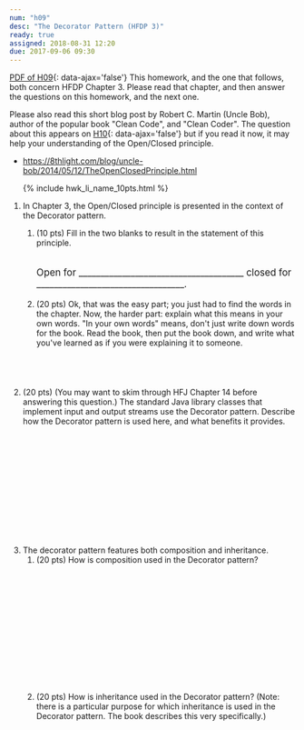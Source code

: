 ```yaml
---
num: "h09"
desc: "The Decorator Pattern (HFDP 3)"
ready: true
assigned: 2018-08-31 12:20
due: 2017-09-06 09:30
---
```


[PDF of H09](/pdf/h09.pdf){: data-ajax='false'} This homework, and the one that follows, both concern <span data-hfdp="3">HFDP Chapter 3</span>.
Please read that chapter, and then answer the questions on this homework, and the next one.

Please also read this short blog post by Robert C. Martin (Uncle Bob), author of the popular book "Clean Code", and "Clean Coder".  The question about this appears on [H10](/hwk/h10/){: data-ajax='false'} but if you read it now, it may help your understanding of the Open/Closed principle.

* <https://8thlight.com/blog/uncle-bob/2014/05/12/TheOpenClosedPrinciple.html>


<ol>

{% include hwk_li_name_10pts.html %}

<li style="margin-bottom:5em;">

In Chapter 3, the Open/Closed principle is presented in the context of
the Decorator pattern.  
<ol>
<li> (10 pts) Fill in the two blanks to result in the
statement of this principle.

<p style="margin-top:2em; font-size: 120%;">
Open for ______________________________________  closed for __________________________________.
</p>
</li>

<li style="margin-bottom:2em;">(20 pts) Ok, that was the easy part; you just had to find the words in the chapter.  Now, the harder part: explain what this means in your own words.  "In your own words" means, don't just write down words for the book.   Read the book, then put the book down, and write what you've learned as if you were explaining it to someone.

</li>
</ol>
<div class="pagebreak"></div>
</li>

<li style="margin-bottom:15em;"> (20 pts) (You may want to skim through HFJ Chapter 14 before answering this question.) The standard Java library classes that
implement input and output streams use the Decorator pattern.  Describe how the Decorator pattern is used here, and what benefits it provides. 
</li>



<li style="margin-bottom:1em;"> The decorator pattern features both
composition and inheritance. 

<ol>
<li style="margin-bottom:16em;"> (20 pts) How is composition used in the Decorator pattern?

</li>

<li style="margin-bottom:16em;"> (20 pts) How is inheritance used in
the Decorator pattern?  (Note: there is a particular purpose for which
inheritance is used in the Decorator pattern.   The book describes this very specifically.)
</li>

</ol>

</li>




</ol>

<div style="display:none">
http://UCSB-CS56-F16.github.io/hwk/h13
</div>




